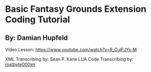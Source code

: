 # Basic Fantasy Grounds Extension Coding Tutorial
## By: Damian Hupfeld


Video Lesson: https://www.youtube.com/watch?v=R_CulFJYs-M

XML Transcribing by: Sean P. Kane
LUA Code Transcribing by: [rostbyte000jm](https://www.youtube.com/channel/UCFHVE9_L9ibhp_uTpk9E6oQ)
